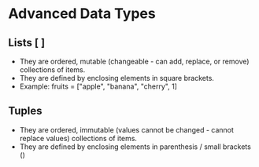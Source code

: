 # Advanced Data Types

## Lists [ ]
- They are ordered, mutable (changeable - can add, replace, or remove) collections of items.
- They are defined by enclosing elements in square brackets.
- Example: fruits = ["apple", "banana", "cherry", 1]

## Tuples
- They are ordered, immutable (values cannot be changed - cannot replace values) collections of items.
- They are defined by enclosing elements in parenthesis / small brackets ()
